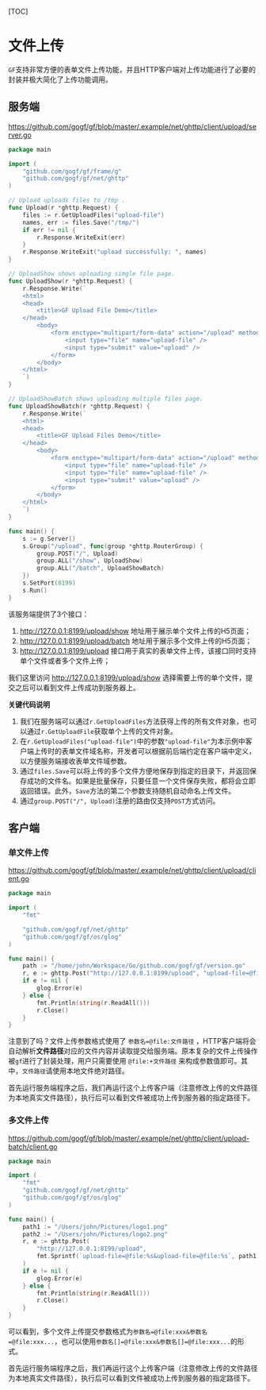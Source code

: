 [TOC]

# 文件上传

`GF`支持非常方便的表单文件上传功能，并且HTTP客户端对上传功能进行了必要的封装并极大简化了上传功能调用。

## 服务端

https://github.com/gogf/gf/blob/master/.example/net/ghttp/client/upload/server.go

```go
package main

import (
	"github.com/gogf/gf/frame/g"
	"github.com/gogf/gf/net/ghttp"
)

// Upload uploads files to /tmp .
func Upload(r *ghttp.Request) {
	files := r.GetUploadFiles("upload-file")
    names, err := files.Save("/tmp/")
    if err != nil {
		r.Response.WriteExit(err)
	}
	r.Response.WriteExit("upload successfully: ", names)
}

// UploadShow shows uploading simgle file page.
func UploadShow(r *ghttp.Request) {
	r.Response.Write(`
    <html>
    <head>
        <title>GF Upload File Demo</title>
    </head>
        <body>
            <form enctype="multipart/form-data" action="/upload" method="post">
                <input type="file" name="upload-file" />
                <input type="submit" value="upload" />
            </form>
        </body>
    </html>
    `)
}

// UploadShowBatch shows uploading multiple files page.
func UploadShowBatch(r *ghttp.Request) {
	r.Response.Write(`
    <html>
    <head>
        <title>GF Upload Files Demo</title>
    </head>
        <body>
            <form enctype="multipart/form-data" action="/upload" method="post">
                <input type="file" name="upload-file" />
                <input type="file" name="upload-file" />
                <input type="submit" value="upload" />
            </form>
        </body>
    </html>
    `)
}

func main() {
	s := g.Server()
	s.Group("/upload", func(group *ghttp.RouterGroup) {
		group.POST("/", Upload)
		group.ALL("/show", UploadShow)
		group.ALL("/batch", UploadShowBatch)
	})
	s.SetPort(8199)
	s.Run()
}
```
该服务端提供了3个接口：
1. http://127.0.0.1:8199/upload/show  地址用于展示单个文件上传的H5页面；
1. http://127.0.0.1:8199/upload/batch  地址用于展示多个文件上传的H5页面；
1. http://127.0.0.1:8199/upload  接口用于真实的表单文件上传，该接口同时支持单个文件或者多个文件上传；

我们这里访问  http://127.0.0.1:8199/upload/show  选择需要上传的单个文件，提交之后可以看到文件上传成功到服务器上。

**关键代码说明**
1. 我们在服务端可以通过`r.GetUploadFiles`方法获得上传的所有文件对象，也可以通过`r.GetUploadFile`获取单个上传的文件对象。
1. 在`r.GetUploadFiles("upload-file")`中的参数`"upload-file"`为本示例中客户端上传时的表单文件域名称，开发者可以根据前后端约定在客户端中定义，以方便服务端接收表单文件域参数。
1. 通过`files.Save`可以将上传的多个文件方便地保存到指定的目录下，并返回保存成功的文件名。如果是批量保存，只要任意一个文件保存失败，都将会立即返回错误。此外，`Save`方法的第二个参数支持随机自动命名上传文件。
1. 通过`group.POST("/", Upload)`注册的路由仅支持`POST`方式访问。

## 客户端
    
### 单文件上传

https://github.com/gogf/gf/blob/master/.example/net/ghttp/client/upload/client.go

```go
package main

import (
    "fmt"

    "github.com/gogf/gf/net/ghttp"
    "github.com/gogf/gf/os/glog"
)

func main() {
    path := "/home/john/Workspace/Go/github.com/gogf/gf/version.go"
    r, e := ghttp.Post("http://127.0.0.1:8199/upload", "upload-file=@file:"+path)
    if e != nil {
        glog.Error(e)
    } else {
        fmt.Println(string(r.ReadAll()))
        r.Close()
    }
}
```

注意到了吗？文件上传参数格式使用了 `参数名=@file:文件路径` ，HTTP客户端将会自动解析**文件路径**对应的文件内容并读取提交给服务端。原本复杂的文件上传操作被`gf`进行了封装处理，用户只需要使用 `@file:+文件路径` 来构成参数值即可。其中，`文件路径`请使用本地文件绝对路径。

首先运行服务端程序之后，我们再运行这个上传客户端（注意修改上传的文件路径为本地真实文件路径），执行后可以看到文件被成功上传到服务器的指定路径下。

### 多文件上传

https://github.com/gogf/gf/blob/master/.example/net/ghttp/client/upload-batch/client.go

```go
package main

import (
	"fmt"
	"github.com/gogf/gf/net/ghttp"
	"github.com/gogf/gf/os/glog"
)

func main() {
	path1 := "/Users/john/Pictures/logo1.png"
	path2 := "/Users/john/Pictures/logo2.png"
	r, e := ghttp.Post(
		"http://127.0.0.1:8199/upload",
		fmt.Sprintf(`upload-file=@file:%s&upload-file=@file:%s`, path1, path2),
	)
	if e != nil {
		glog.Error(e)
	} else {
		fmt.Println(string(r.ReadAll()))
		r.Close()
	}
}
```
可以看到，多个文件上传提交参数格式为`参数名=@file:xxx&参数名=@file:xxx...`，也可以使用`参数名[]=@file:xxx&参数名[]=@file:xxx...`的形式。

首先运行服务端程序之后，我们再运行这个上传客户端（注意修改上传的文件路径为本地真实文件路径），执行后可以看到文件被成功上传到服务器的指定路径下。